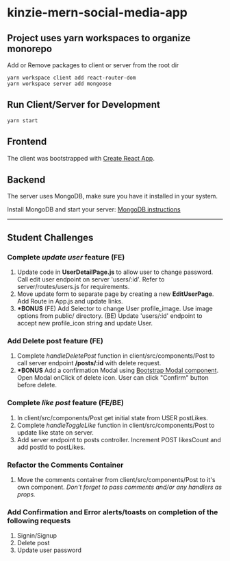 # kinzie-mern-social-media-app

## Project uses yarn workspaces to organize monorepo

Add or Remove packages to client or server from the root dir

```
yarn workspace client add react-router-dom
yarn workspace server add mongoose

```

## Run Client/Server for Development

```
yarn start
```

## Frontend

The client was bootstrapped with [Create React App](https://github.com/facebook/create-react-app).

## Backend

The server uses MongoDB, make sure you have it installed in your system.

Install MongoDB and start your server: [MongoDB instructions](https://docs.mongodb.com/manual/administration/install-community/)

---

## Student Challenges

### Complete _update user_ feature (FE)

1. Update code in **UserDetailPage.js** to allow user to change password. Call edit user endpoint on server 'users/:id'. Refer to server/routes/users.js for requirements.
2. Move update form to separate page by creating a new **EditUserPage**. Add Route in App.js and update links.
3. **\*BONUS** (FE) Add Selector to change User profile_image. Use image options from public/ directory. (BE) Update 'users/:id' endpoint to accept new profile_icon string and update User.

### Add Delete post feature (FE)

1. Complete _handleDeletePost_ function in client/src/components/Post to call server endpoint **/posts/:id** with delete request.
2. **\*BONUS** Add a confirmation Modal using [Bootstrap Modal component](https://react-bootstrap.github.io/components/modal/). Open Modal onClick of delete icon. User can click "Confirm" button before delete.

### Complete _like post_ feature (FE/BE)

1. In client/src/components/Post get initial state from USER postLikes.
2. Complete _handleToggleLike_ function in client/src/components/Post to update like state on server.
3. Add server endpoint to posts controller. Increment POST likesCount and add postId to postLikes.

### Refactor the Comments Container

1. Move the comments container from client/src/components/Post to it's own component. _Don't forget to pass comments and/or any handlers as props._

### Add Confirmation and Error alerts/toasts on completion of the following requests

1. Signin/Signup
2. Delete post
3. Update user password
